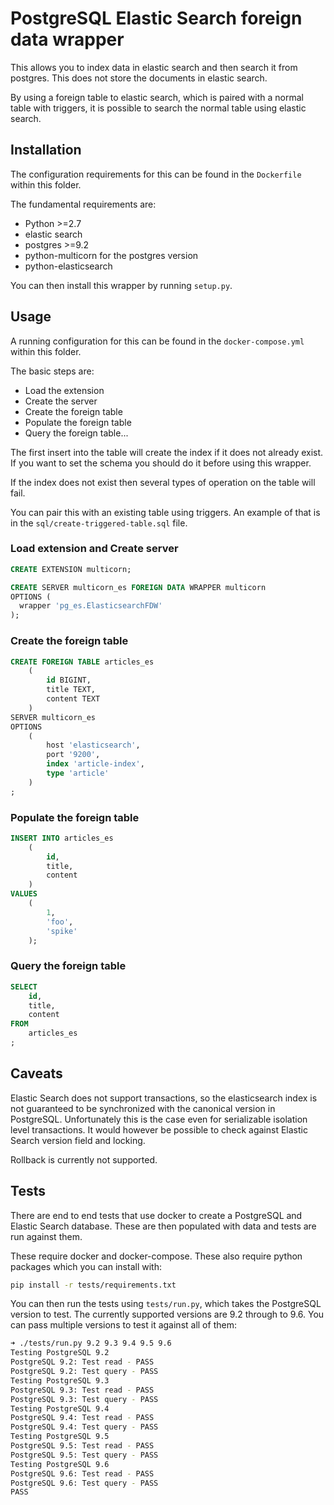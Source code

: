 PostgreSQL Elastic Search foreign data wrapper
==============================================

This allows you to index data in elastic search and then search it from
postgres. This does not store the documents in elastic search.

By using a foreign table to elastic search, which is paired with a normal table
with triggers, it is possible to search the normal table using elastic search.

Installation
------------

The configuration requirements for this can be found in the `Dockerfile` within
this folder.

The fundamental requirements are:

 * Python >=2.7
 * elastic search
 * postgres >=9.2
 * python-multicorn for the postgres version
 * python-elasticsearch

You can then install this wrapper by running `setup.py`.

Usage
-----

A running configuration for this can be found in the `docker-compose.yml`
within this folder.

The basic steps are:

 * Load the extension
 * Create the server
 * Create the foreign table
 * Populate the foreign table
 * Query the foreign table...

The first insert into the table will create the index if it does not already
exist. If you want to set the schema you should do it before using this wrapper.

If the index does not exist then several types of operation on the table will
fail.

You can pair this with an existing table using triggers. An example of that is
in the `sql/create-triggered-table.sql` file.

### Load extension and Create server

```sql
CREATE EXTENSION multicorn;

CREATE SERVER multicorn_es FOREIGN DATA WRAPPER multicorn
OPTIONS (
  wrapper 'pg_es.ElasticsearchFDW'
);
```

### Create the foreign table

```sql
CREATE FOREIGN TABLE articles_es
    (
        id BIGINT,
        title TEXT,
        content TEXT
    )
SERVER multicorn_es
OPTIONS
    (
        host 'elasticsearch',
        port '9200',
        index 'article-index',
        type 'article'
    )
;
```

### Populate the foreign table

```sql
INSERT INTO articles_es
    (
        id,
        title,
        content
    )
VALUES
    (
        1,
        'foo',
        'spike'
    );
```

### Query the foreign table

```sql
SELECT
    id,
    title,
    content
FROM
    articles_es
;
```

Caveats
-------

Elastic Search does not support transactions, so the elasticsearch index
is not guaranteed to be synchronized with the canonical version in PostgreSQL.
Unfortunately this is the case even for serializable isolation level transactions.
It would however be possible to check against Elastic Search version field and locking.

Rollback is currently not supported.

Tests
-----

There are end to end tests that use docker to create a PostgreSQL and Elastic
Search database. These are then populated with data and tests are run against
them.

These require docker and docker-compose. These also require python packages
which you can install with:

```bash
pip install -r tests/requirements.txt
```

You can then run the tests using `tests/run.py`, which takes the PostgreSQL
version to test. The currently supported versions are 9.2 through to 9.6. You
can pass multiple versions to test it against all of them:

```bash
➜ ./tests/run.py 9.2 9.3 9.4 9.5 9.6
Testing PostgreSQL 9.2
PostgreSQL 9.2: Test read - PASS
PostgreSQL 9.2: Test query - PASS
Testing PostgreSQL 9.3
PostgreSQL 9.3: Test read - PASS
PostgreSQL 9.3: Test query - PASS
Testing PostgreSQL 9.4
PostgreSQL 9.4: Test read - PASS
PostgreSQL 9.4: Test query - PASS
Testing PostgreSQL 9.5
PostgreSQL 9.5: Test read - PASS
PostgreSQL 9.5: Test query - PASS
Testing PostgreSQL 9.6
PostgreSQL 9.6: Test read - PASS
PostgreSQL 9.6: Test query - PASS
PASS
```
